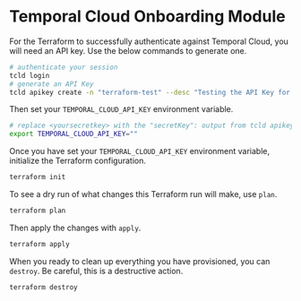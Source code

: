 # Temporal Cloud Onboarding Module

For the Terraform to successfully authenticate against Temporal Cloud, you will need an API key. Use the below commands to generate one.

```bash
# authenticate your session
tcld login
# generate an API Key
tcld apikey create -n "terraform-test" --desc "Testing the API Key for the TF Provider" -d 90d
```

Then set your `TEMPORAL_CLOUD_API_KEY` environment variable.

```bash
# replace <yoursecretkey> with the "secretKey": output from tcld apikey create command
export TEMPORAL_CLOUD_API_KEY=""
```

Once you have set your `TEMPORAL_CLOUD_API_KEY` environment variable, initialize the Terraform configuration.

```bash
terraform init
```

To see a dry run of what changes this Terraform run will make, use `plan`.

```bash
terraform plan
```

Then apply the changes with `apply`.

```bash
terraform apply
```

When you ready to clean up everything you have provisioned, you can `destroy`. Be careful, this is a destructive action.

```bash
terraform destroy
```
